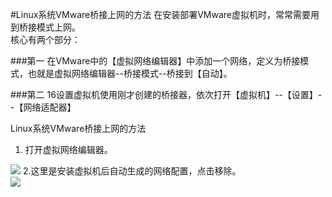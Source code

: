 #Linux系统VMware桥接上网的方法
在安装部署VMware虚拟机时，常常需要用到桥接模式上网。<br>
核心有两个部分：

###第一
在VMware中的【虚拟网络编辑器】中添加一个网络，定义为桥接模式，也就是虚拟网络编辑器--桥接模式--桥接到【自动】。

###第二
16设置虚拟机使用刚才创建的桥接器，依次打开【虚拟机】--【设置】--【网络适配器】

Linux系统VMware桥接上网的方法

1. 打开虚拟网络编辑器。<br>
<img src="https://github.com/ZhuShuai1992/Linux_Study/blob/master/InternetConnection/image/1.jpg?raw=true">
2.这里是安装虚拟机后自动生成的网络配置，点击移除。<br>
<img src="https://github.com/ZhuShuai1992/Linux_Study/blob/master/InternetConnection/image/2.jpg?raw=true">